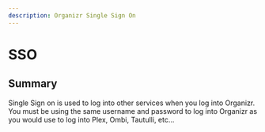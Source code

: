 ```yaml
---
description: Organizr Single Sign On
---
```


# SSO

## Summary

Single Sign on is used to log into other services when you log into Organizr. You must be using the same username and password to log into Organizr as you would use to log into Plex, Ombi, Tautulli, etc...

## 

